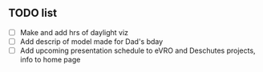 ## TODO list
- [ ] Make and add hrs of daylight viz
- [ ] Add descrip of model made for Dad's bday
- [ ] Add upcoming presentation schedule to eVRO and Deschutes projects, info to home page